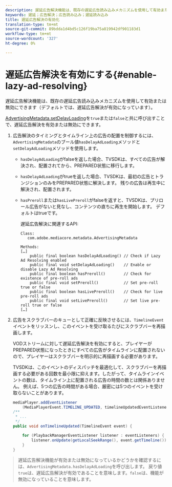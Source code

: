 ```yaml
---
description: 遅延広告解決機能は、既存の遅延広告読み込みメカニズムを使用して有効または無効にできます（デフォルトでは、遅延広告解決が有効になっています）。
keywords: 遅延；広告解決；広告読み込み；遅延読み込み
title: 遅延広告解決の有効化
translation-type: tm+mt
source-git-commit: 89bdda1d4bd5c126f19ba75a819942df901183d1
workflow-type: tm+mt
source-wordcount: '327'
ht-degree: 0%

---
```



# 遅延広告解決を有効にする{#enable-lazy-ad-resolving}

遅延広告解決機能は、既存の遅延広告読み込みメカニズムを使用して有効または無効にできます（デフォルトでは、遅延広告解決が有効になっています）。

[AdvertisingMetadata.setDelayLoading](https://help.adobe.com/en_US/primetime/api/psdk/javadoc_2.4/com/adobe/mediacore/metadata/AdvertisingMetadata.html#setDelayAdLoading-boolean-)を`true`または`false`と共に呼び出すことで、遅延広告解決を有効または無効にできます。

1. 広告解決のタイミングとタイムライン上の広告の配置を制御するには、`AdvertisingMetadata`のブール値`hasDelayAdLoading`メソッドと`setDelayAdLoading`メソッドを使用します。

   * `hasDelayAdLoading`がfalseを返した場合、TVSDKは、すべての広告が解決され、配置されてから、PREPARED状態に移行します。
   * `hasDelayAdLoading`がtrueを返した場合、TVSDKは、最初の広告とトランジションのみをPREPARED状態に解決します。 残りの広告は再生中に解決され、配置されます。
   * `hasPreroll`または`hasLivePreroll`がfalseを返すと、TVSDKは、プリロール広告がないと見なし、コンテンツの直ちに再生を開始します。 デフォルトはtrueです。

      遅延広告解決に関連するAPI:

      ```
      Class: 
         com.adobe.mediacore.metadata.AdvertisingMetadata 
      
      Methods: 
      […] 
          public final boolean hasDelayAdLoading() // Check if Lazy Ad Resolving enabled 
          public final void setDelayAdLoading()    // Enable or disable Lazy Ad Resolving 
          public final boolean hasPreroll()        // Check for existence of pre-roll ads 
          public final void setPreroll()           // Set pre-roll true or false 
          public final boolean hasLivePreroll()    // Check for live pre-roll ads 
          public final void setLivePreroll()       // Set live pre-roll true or false 
      […]
      ```

1. 広告をスクラブバーのキューとして正確に反映させるには、`TimelineEvent`イベントをリッスンし、このイベントを受け取るたびにスクラブバーを再描画します。

   VODストリームに対して遅延広告解決を有効にすると、プレイヤーがPREPARED状態になったときにすべての広告がタイムラインに配置されないので、プレイヤーはスクラブバーを明示的に再描画する必要があります。

   TVSDKは、このイベントのディスパッチを最適化して、スクラブバーを再描画する必要がある回数を最小限に抑えます。したがって、タイムラインイベントの数は、タイムライン上に配置される広告の時間の数とは関係ありません。 例えば、5つの広告の時間がある場合、厳密には5つのイベントを受け取らないことがあります。

   ```java
   mediaPlayer.addEventListener 
       (MediaPlayerEvent.TIMELINE_UPDATED, timelineUpdatedEventListener); 
   /** 
    * ... 
    */ 
   public void onTimelineUpdated(TimelineEvent event) { 
   
       for (PlaybackManagerEventListener listener : eventListeners) { 
           listener.onUpdate(getLocalSeekRange(), event.getTimeline()); 
       } 
   } 
   ```

>遅延広告解決機能が有効または無効になっているかどうかを確認するには、`AdvertisingMetadata.hasDelayAdLoading`を呼び出します。 戻り値`true`は、遅延広告解決が有効であることを意味します。`false`は、機能が無効になっていることを意味します。


